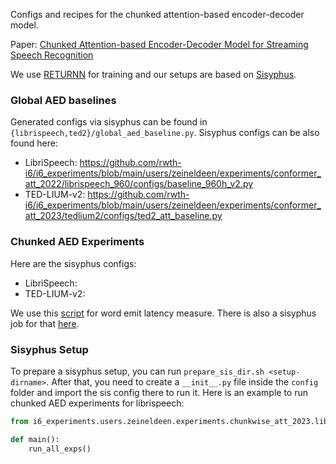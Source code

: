 Configs and recipes for the chunked attention-based encoder-decoder model.

Paper: [Chunked Attention-based Encoder-Decoder Model for Streaming Speech Recognition](https://arxiv.org/abs/2309.08436)

We use [RETURNN](https://github.com/rwth-i6/returnn) for training and our setups are based on [Sisyphus](https://github.com/rwth-i6/sisyphus).

### Global AED baselines

Generated configs via sisyphus can be found in `{librispeech,ted2}/global_aed_baseline.py`.
Sisyphus configs can be also found here:
- LibriSpeech: https://github.com/rwth-i6/i6_experiments/blob/main/users/zeineldeen/experiments/conformer_att_2022/librispeech_960/configs/baseline_960h_v2.py
- TED-LIUM-v2: https://github.com/rwth-i6/i6_experiments/blob/main/users/zeineldeen/experiments/conformer_att_2023/tedlium2/configs/ted2_att_baseline.py

### Chunked AED Experiments

Here are the sisyphus configs:
- LibriSpeech:
- TED-LIUM-v2:

We use this [script](https://github.com/rwth-i6/i6_experiments/blob/main/users/zeyer/experiments/exp2023_02_16_chunked_attention/scripts/latency.py)
for word emit latency measure. There is also a sisyphus job for that [here](https://github.com/rwth-i6/i6_experiments/blob/main/users/zeineldeen/experiments/chunkwise_att_2023/latency.py#L5).

### Sisyphus Setup

To prepare a sisyphus setup, you can run `prepare_sis_dir.sh <setup-dirname>`.
After that, you need to create a `__init__.py` file inside
the `config` folder and import the sis config there to run it.
Here is an example to run chunked AED experiments for librispeech:
```python
from i6_experiments.users.zeineldeen.experiments.chunkwise_att_2023.librispeech_960.configs.chunked_aed import run_all_exps

def main():
    run_all_exps()
```